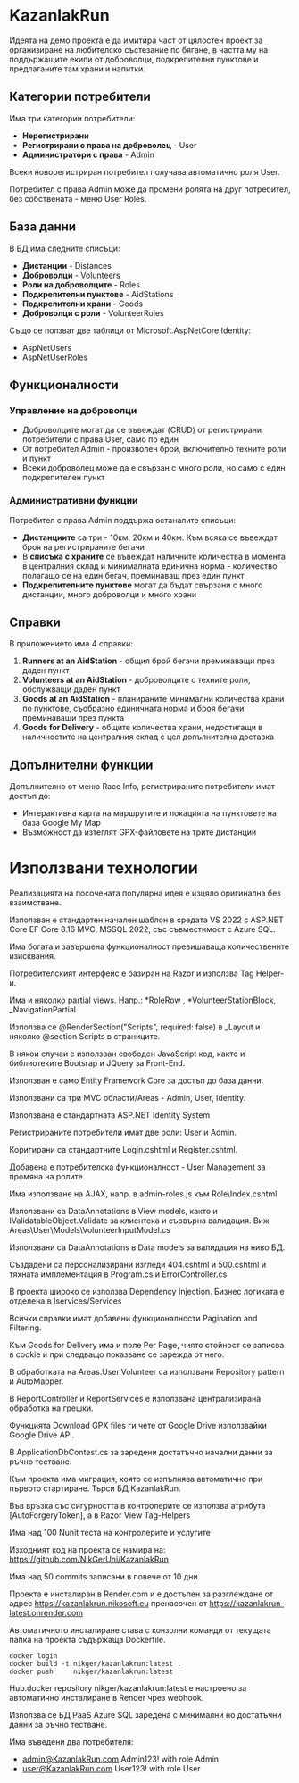 # KazanlakRun

Идеята на демо проекта е да имитира част от цялостен проект за организиране на любителско състезание по бягане, в частта му на поддържащите екипи от доброволци, подкрепителни пунктове и предлаганите там храни и напитки.

## Категории потребители

Има три категории потребители:
- **Нерегистрирани**
- **Регистрирани с права на доброволец** - User
- **Администратори с права** - Admin

Всеки новорегистриран потребител получава автоматично роля User.

Потребител с права Admin може да промени ролята на друг потребител, без собствената - меню User Roles.

## База данни

В БД има следните списъци:
- **Дистанции** - Distances
- **Доброволци** - Volunteers
- **Роли на доброволците** - Roles
- **Подкрепителни пунктове** - AidStations
- **Подкрепителни храни** - Goods
- **Доброволци с роли** - VolunteerRoles

Също се ползват две таблици от Microsoft.AspNetCore.Identity:
- AspNetUsers
- AspNetUserRoles

## Функционалности

### Управление на доброволци
- Доброволците могат да се въвеждат (CRUD) от регистрирани потребители с права User, само по един
- От потребител Admin - произволен брой, включително техните роли и пункт
- Всеки доброволец може да е свързан с много роли, но само с един подкрепителен пункт

### Административни функции
Потребител с права Admin поддържа останалите списъци:
- **Дистанциите** са три - 10км, 20км и 40км. Към всяка се въвеждат броя на регистрираните бегачи
- В **списъка с храните** се въвеждат наличните количества в момента в централния склад и минималната единична норма - количество полагащо се на един бегач, преминаващ през един пункт
- **Подкрепителните пунктове** могат да бъдат свързани с много дистанции, много доброволци и много храни

## Справки

В приложението има 4 справки:
1. **Runners at an AidStation** - общия брой бегачи преминаващи през даден пункт
2. **Volunteers at an AidStation** - доброволците с техните роли, обслужващи даден пункт
3. **Goods at an AidStation** - планираните минимални количества храни по пунктове, съобразно единичната норма и броя бегачи преминаващи през пункта
4. **Goods for Delivery** - общите количества храни, недостигащи в наличностите на централния склад с цел допълнителна доставка

## Допълнителни функции

Допълнително от меню Race Info, регистрираните потребители имат достъп до:
- Интерактивна карта на маршрутите и локацията на пунктовете на база Google My Map
- Възможност да изтеглят GPX-файловете на трите дистанции


# Използвани технологии

Реализацията на посочената популярна идея е изцяло оригинална без взаимстване.

Използван е стандартен начален шаблон в средата VS 2022 с ASP.NET Core EF Core 8.16 MVC, MSSQL 2022, със съвместимост с Azure SQL.

Има богата и завършена функционалност превишаваща количествените изисквания.

Потребителският интерфейс е базиран на Razor и използва Tag Helper-и.

Има и няколко partial views. Напр.: *RoleRow , *VolunteerStationBlock, _NavigationPartial

Използва се @RenderSection("Scripts", required: false) в _Layout и няколко @section Scripts в страниците.

В някои случаи е използван свободен JavaScript код, както и библиотеките Bootsrap и JQuery за Front-End.

Използван е само Entity Framework Core за достъп до база данни.

Използвани са три MVC области/Areas - Admin, User, Identity.

Използвана е стандартната ASP.NET Identity System

Регистрираните потребители имат две роли: User и Admin.

Коригирани са стандартните Login.cshtml и Register.cshtml.

Добавена е потребителска функционалност - User Management за промяна на ролите.

Има използване на AJAX, напр. в admin-roles.js към Role\Index.cshtml

Използвани са DataAnnotations в View models, както и IValidatableObject.Validate за клиентска и сървърна валидация. Виж Areas\User\Models\VolunteerInputModel.cs

Използвани са DataAnnotations в Data models за валидация на ниво БД.

Създадени са персонализирани изгледи 404.cshtml и 500.cshtml и тяхната имплементация в Program.cs и ErrorController.cs

В проекта широко се използва Dependency Injection. Бизнес логиката е отделена в Iservices/Services

Всички справки имат добавени функционалности Pagination and Filtering.

Към Goods for Delivery има и поле Per Page, чиято стойност се записва в cookie и при следващо показване се зарежда от него.

В обработката на Areas.User.Volunteer са използвани Repository pattern и AutoMapper.

В ReportController и ReportServices е използвана централизирана обработка на грешки.

Функцията Download GPX files ги чете от Google Drive използвайки Google Drive API.

В ApplicationDbContest.cs за заредени достатъчно начални данни за ръчно тестване.

Към проекта има миграция, която се изпълнява автоматично при първото стартиране. Търси БД KazanlakRun.

Във връзка със сигурността в контролерите се използва атрибута [AutoForgeryToken], a в Razor View Tag-Helpers

Има над 100 Nunit теста на контролерите и услугите

Изходният код на проекта се намира на: https://github.com/NikGerUni/KazanlakRun

Има над 50 commits записани в повече от 10 дни.

Проекта е инсталиран в Render.com и е достъпен за разглеждане от адрес https://kazanlakrun.nikosoft.eu пренасочен от https://kazanlakrun-latest.onrender.com

Автоматичното инсталиране става с конзолни команди от текущата папка на проекта съдържаща Dockerfile.

```
docker login
docker build -t nikger/kazanlakrun:latest .
docker push     nikger/kazanlakrun:latest
```

Hub.docker repository nikger/kazanlakrun:latest e настроено за автоматично инсталиране в Render чрез webhook.

Използва се БД PaaS Azure SQL заредена с минимални но достатъчни данни за ръчно тестване.

Има въведени два потребителя:
- admin@KazanlakRun.com Admin123! with role Admin
- user@KazanlakRun.com User123! with role User